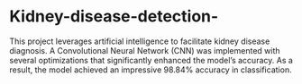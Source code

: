 # Kidney-disease-detection-
This project leverages artificial intelligence to facilitate kidney disease diagnosis. A Convolutional Neural Network (CNN) was implemented with several optimizations that significantly enhanced the model’s accuracy. As a result, the model achieved an impressive 98.84% accuracy in classification.
